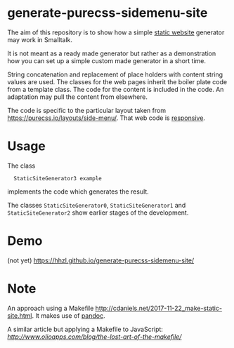 # generate-purecss-sidemenu-site

The aim of this repository is to show how a simple [static website](https://en.wikipedia.org/wiki/Static_web_page) generator may work in Smalltalk.

It is not meant as a ready made generator but rather as a demonstration how you can set up a simple custom made generator in a short time.

String concatenation and replacement of place holders with content string values are used.
The classes for the web pages inherit the boiler plate code from a template class. The code for the content is included in the code. An adaptation may pull the content from elsewhere.

The code is specific to the particular layout taken from https://purecss.io/layouts/side-menu/. That web code is [responsive](https://en.wikipedia.org/wiki/Responsive_web_design).


# Usage

The class

      StaticSiteGenerator3 example
   
implements the code which generates the result.
   
The classes ``StaticSiteGenerator0``, ``StaticSiteGenerator1`` and ``StaticSiteGenerator2`` show earlier stages of the development.     

# Demo
(not yet) https://hhzl.github.io/generate-purecss-sidemenu-site/

# Note
An approach using a Makefile http://cdaniels.net/2017-11-22_make-static-site.html. It makes use of [pandoc](http://pandoc.org/index.html).

A similar article but applying a Makefile to JavaScript: *http://www.olioapps.com/blog/the-lost-art-of-the-makefile/*

